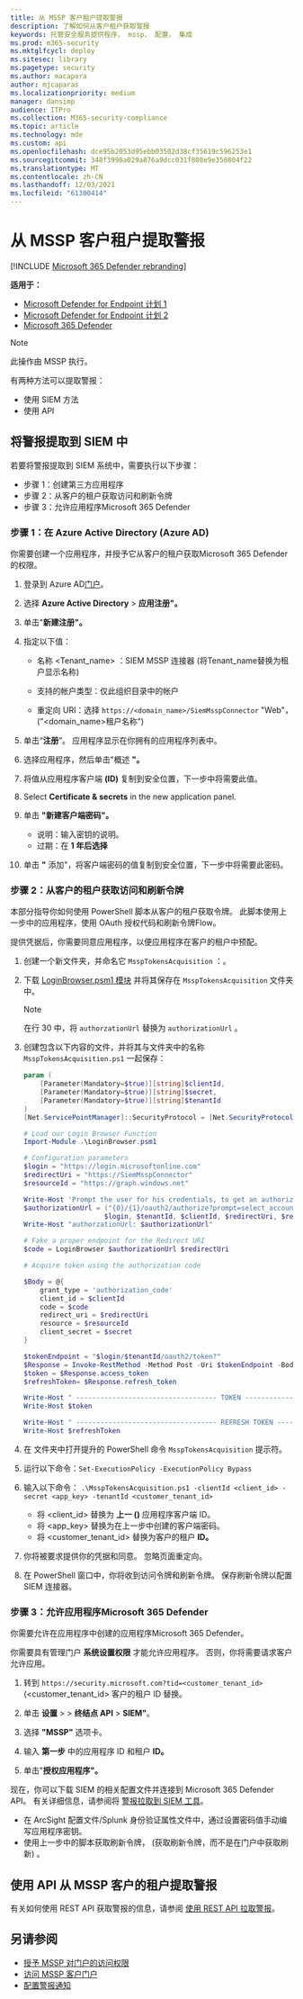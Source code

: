 ```yaml
---
title: 从 MSSP 客户租户提取警报
description: 了解如何从客户租户获取警报
keywords: 托管安全服务提供程序， mssp， 配置， 集成
ms.prod: m365-security
ms.mktglfcycl: deploy
ms.sitesec: library
ms.pagetype: security
ms.author: macapara
author: mjcaparas
ms.localizationpriority: medium
manager: dansimp
audience: ITPro
ms.collection: M365-security-compliance
ms.topic: article
ms.technology: mde
ms.custom: api
ms.openlocfilehash: dce95b2053d95ebb03502d38cf35619c596253e1
ms.sourcegitcommit: 348f3998a029a876a9dcc031f808e9e350804f22
ms.translationtype: MT
ms.contentlocale: zh-CN
ms.lasthandoff: 12/03/2021
ms.locfileid: "61300414"
---
```

# <a name="fetch-alerts-from-mssp-customer-tenant"></a>从 MSSP 客户租户提取警报

[!INCLUDE [Microsoft 365 Defender rebranding](../../includes/microsoft-defender.md)]

**适用于：**
- [Microsoft Defender for Endpoint 计划 1](https://go.microsoft.com/fwlink/?linkid=2154037)
- [Microsoft Defender for Endpoint 计划 2](https://go.microsoft.com/fwlink/?linkid=2154037)
- [Microsoft 365 Defender](https://go.microsoft.com/fwlink/?linkid=2118804)

> [!NOTE]
> 此操作由 MSSP 执行。

有两种方法可以提取警报：

- 使用 SIEM 方法
- 使用 API

## <a name="fetch-alerts-into-your-siem"></a>将警报提取到 SIEM 中

若要将警报提取到 SIEM 系统中，需要执行以下步骤：

- 步骤 1：创建第三方应用程序
- 步骤 2：从客户的租户获取访问和刷新令牌
- 步骤 3：允许应用程序Microsoft 365 Defender

### <a name="step-1-create-an-application-in-azure-active-directory-azure-ad"></a>步骤 1：在 Azure Active Directory (Azure AD) 

你需要创建一个应用程序，并授予它从客户的租户获取Microsoft 365 Defender的权限。

1. 登录到 Azure AD[门户](https://aad.portal.azure.com/)。

2. 选择 **Azure Active Directory** \> **应用注册"。**

3. 单击"**新建注册"。**

4. 指定以下值：

    - 名称 \<Tenant_name\> ：SIEM MSSP 连接器 (将Tenant_name替换为租户显示名称) 

    - 支持的帐户类型：仅此组织目录中的帐户
    - 重定向 URI：选择 `https://<domain_name>/SiemMsspConnector` "Web"， ("<domain_name>租户名称") 

5. 单击“**注册**”。 应用程序显示在你拥有的应用程序列表中。

6. 选择应用程序，然后单击"概述 **"。**

7. 将值从应用程序客户端 **(ID)** 复制到安全位置，下一步中将需要此值。

8. Select **Certificate & secrets** in the new application panel.

9. 单击 **"新建客户端密码"。**

    - 说明：输入密钥的说明。
    - 过期：在 **1 年后选择**

10. 单击 **"** 添加"，将客户端密码的值复制到安全位置，下一步中将需要此密码。

### <a name="step-2-get-access-and-refresh-tokens-from-your-customers-tenant"></a>步骤 2：从客户的租户获取访问和刷新令牌

本部分指导你如何使用 PowerShell 脚本从客户的租户获取令牌。 此脚本使用上一步中的应用程序，使用 OAuth 授权代码和刷新令牌Flow。

提供凭据后，你需要同意应用程序，以便应用程序在客户的租户中预配。

1. 创建一个新文件夹，并命名它 `MsspTokensAcquisition` ：。

2. 下载 [LoginBrowser.psm1 模块](https://github.com/shawntabrizi/Microsoft-Authentication-with-PowerShell-and-MSAL/blob/master/Authorization%20Code%20Grant%20Flow/LoginBrowser.psm1) 并将其保存在 `MsspTokensAcquisition` 文件夹中。

    > [!NOTE]
    > 在行 30 中，将 `authorzationUrl` 替换为 `authorizationUrl` 。

3. 创建包含以下内容的文件，并将其与文件夹中的名称 `MsspTokensAcquisition.ps1` 一起保存：

    ```powershell
    param (
        [Parameter(Mandatory=$true)][string]$clientId,
        [Parameter(Mandatory=$true)][string]$secret,
        [Parameter(Mandatory=$true)][string]$tenantId
    )
    [Net.ServicePointManager]::SecurityProtocol = [Net.SecurityProtocolType]::Tls12

    # Load our Login Browser Function
    Import-Module .\LoginBrowser.psm1

    # Configuration parameters
    $login = "https://login.microsoftonline.com"
    $redirectUri = "https://SiemMsspConnector"
    $resourceId = "https://graph.windows.net"

    Write-Host 'Prompt the user for his credentials, to get an authorization code'
    $authorizationUrl = ("{0}/{1}/oauth2/authorize?prompt=select_account&response_type=code&client_id={2}&redirect_uri={3}&resource={4}" -f
                        $login, $tenantId, $clientId, $redirectUri, $resourceId)
    Write-Host "authorzationUrl: $authorizationUrl"

    # Fake a proper endpoint for the Redirect URI
    $code = LoginBrowser $authorizationUrl $redirectUri

    # Acquire token using the authorization code

    $Body = @{
        grant_type = 'authorization_code'
        client_id = $clientId
        code = $code
        redirect_uri = $redirectUri
        resource = $resourceId
        client_secret = $secret
    }

    $tokenEndpoint = "$login/$tenantId/oauth2/token?"
    $Response = Invoke-RestMethod -Method Post -Uri $tokenEndpoint -Body $Body
    $token = $Response.access_token
    $refreshToken= $Response.refresh_token

    Write-Host " ----------------------------------- TOKEN ---------------------------------- "
    Write-Host $token

    Write-Host " ----------------------------------- REFRESH TOKEN ---------------------------------- "
    Write-Host $refreshToken
    ```
4. 在 文件夹中打开提升的 PowerShell 命令 `MsspTokensAcquisition` 提示符。

5. 运行以下命令：`Set-ExecutionPolicy -ExecutionPolicy Bypass`

6. 输入以下命令： `.\MsspTokensAcquisition.ps1 -clientId <client_id> -secret <app_key> -tenantId <customer_tenant_id>`

    - 将 \<client_id\> 替换为 **上一 ()** 应用程序客户端 ID。
    - 将 \<app_key\> 替换为在上一步中创建的客户端密码。
    - 将 \<customer_tenant_id\> 替换为客户的租户 **ID。**

7. 你将被要求提供你的凭据和同意。 忽略页面重定向。

8. 在 PowerShell 窗口中，你将收到访问令牌和刷新令牌。 保存刷新令牌以配置 SIEM 连接器。

### <a name="step-3-allow-your-application-on-microsoft-365-defender"></a>步骤 3：允许应用程序Microsoft 365 Defender

你需要允许在应用程序中创建的应用程序Microsoft 365 Defender。

你需要具有管理门户 **系统设置权限** 才能允许应用程序。 否则，你将需要请求客户允许应用。

1. 转到 `https://security.microsoft.com?tid=<customer_tenant_id>` (\<customer_tenant_id\> 客户的租户 ID 替换。

2. 单击 **设置** \>  \> **终结点 API** \> **SIEM"**。

3. 选择 **"MSSP"** 选项卡。

4. 输入 **第一步** 中的应用程序 ID 和租户 **ID。**

5. 单击"**授权应用程序"。**

现在，你可以下载 SIEM 的相关配置文件并连接到 Microsoft 365 Defender API。 有关详细信息，请参阅将 [警报拉取到 SIEM 工具](configure-siem.md)。

- 在 ArcSight 配置文件/Splunk 身份验证属性文件中，通过设置密码值手动编写应用程序密钥。
- 使用上一步中的脚本获取刷新令牌， (获取刷新令牌，而不是在门户中获取刷新) 。

## <a name="fetch-alerts-from-mssp-customers-tenant-using-apis"></a>使用 API 从 MSSP 客户的租户提取警报

有关如何使用 REST API 获取警报的信息，请参阅 [使用 REST API 拉取警报](pull-alerts-using-rest-api.md)。

## <a name="see-also"></a>另请参阅

- [授予 MSSP 对门户的访问权限](grant-mssp-access.md)
- [访问 MSSP 客户门户](access-mssp-portal.md)
- [配置警报通知](configure-mssp-notifications.md)
